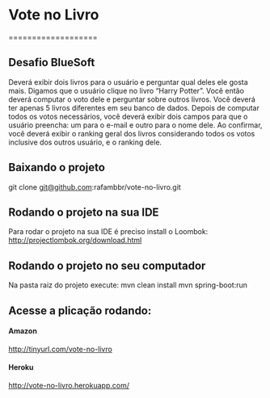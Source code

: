 # Vote no Livro
===================

## Desafio BlueSoft

Deverá exibir dois livros para o usuário e perguntar qual deles ele gosta mais. Digamos que o usuário clique no livro “Harry Potter”. Você então deverá computar o voto dele e perguntar sobre outros livros.  Você deverá ter apenas 5 livros diferentes em seu banco de dados. Depois de computar todos os votos necessários, você deverá exibir dois campos para que o usuário preencha: um para o e-mail e outro para o nome dele. Ao confirmar, você deverá exibir o ranking geral dos livros considerando todos os votos inclusive dos outros usuário, e o ranking dele.

## Baixando o projeto
git clone git@github.com:rafambbr/vote-no-livro.git

## Rodando o projeto na sua IDE
Para rodar o projeto na sua IDE é preciso install o Loombok: 
http://projectlombok.org/download.html

## Rodando o projeto no seu computador
Na pasta raiz do projeto execute:
mvn clean install
mvn spring-boot:run

## Acesse a plicação rodando:
#### Amazon
http://tinyurl.com/vote-no-livro 

#### Heroku
http://vote-no-livro.herokuapp.com/
